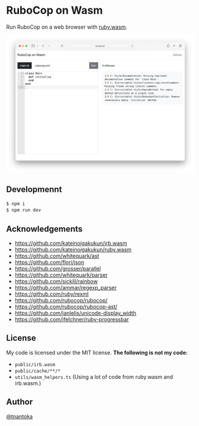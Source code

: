 # RuboCop on Wasm

Run RuboCop on a web browser with [ruby.wasm](https://github.com/ruby/ruby.wasm).

![](/docs/screenshot.png)

## Developmennt

```bash
$ npm i
$ npm run dev
```

## Acknowledgements

- https://github.com/kateinoigakukun/irb.wasm
- https://github.com/kateinoigakukun/ruby.wasm
- https://github.com/whitequark/ast
- https://github.com/flori/json
- https://github.com/grosser/parallel
- https://github.com/whitequark/parser
- https://github.com/sickill/rainbow
- https://github.com/ammar/regexp_parser
- https://github.com/ruby/rexml
- https://github.com/rubocop/rubocop/
- https://github.com/rubocop/rubocop-ast/
- https://github.com/janlelis/unicode-display_width
- https://github.com/jfelchner/ruby-progressbar

## License

My code is licensed under the MIT license.
**The following is not my code:**

- `public/irb.wasm`
- `public/cache/**/*`
- `utils/wasm_helpers.ts` (Using a lot of code from ruby.wasm and irb.wasm.)

## Author

[@tnantoka](https://twitter.com/tnantoka)
